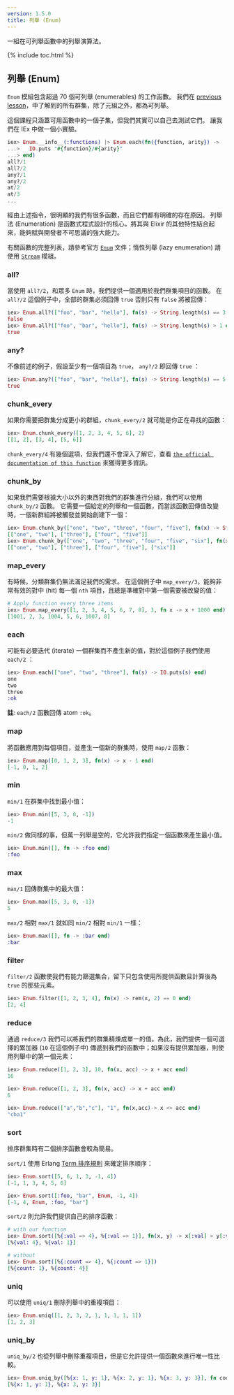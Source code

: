 ```yaml
---
version: 1.5.0
title: 列舉 (Enum)
---
```


一組在可列舉函數中的列舉演算法。

{% include toc.html %}

## 列舉 (Enum)

`Enum` 模組包含超過 70 個可列舉 (enumerables) 的工作函數。
我們在 [previous lesson](../collections/)，中了解到的所有群集，除了元組之外，都為可列舉。

這個課程只涵蓋可用函數中的一個子集，但我們其實可以自己去測試它們。
讓我們在 IEx 中做一個小實驗。

```elixir
iex> Enum.__info__(:functions) |> Enum.each(fn({function, arity}) ->
...>   IO.puts "#{function}/#{arity}"
...> end)
all?/1
all?/2
any?/1
any?/2
at/2
at/3
...
```

經由上述指令，很明顯的我們有很多函數，而且它們都有明確的存在原因。
列舉法 (Enumeration) 是函數式程式設計的核心，將其與 Elixir 的其他特性結合起來，能夠賦與開發者不可思議的強大能力。

有關函數的完整列表，請參考官方 [`Enum`](https://hexdocs.pm/elixir/Enum.html) 文件；惰性列舉 (lazy enumeration) 請使用 [`Stream`](https://hexdocs.pm/elixir/Stream.html) 模組。

### all?

當使用 `all?/2`，和眾多 `Enum` 時，我們提供一個適用於我們群集項目的函數。
在 `all?/2` 這個例子中，全部的群集必須回傳 `true` 否則只有 `false` 將被回傳：

```elixir
iex> Enum.all?(["foo", "bar", "hello"], fn(s) -> String.length(s) == 3 end)
false
iex> Enum.all?(["foo", "bar", "hello"], fn(s) -> String.length(s) > 1 end)
true
```

### any?

不像前述的例子，假設至少有一個項目為 `true`， `any?/2` 即回傳 `true` ：

```elixir
iex> Enum.any?(["foo", "bar", "hello"], fn(s) -> String.length(s) == 5 end)
true
```

### chunk_every

如果你需要把群集分成更小的群組，`chunk_every/2` 就可能是你正在尋找的函數：

```elixir
iex> Enum.chunk_every([1, 2, 3, 4, 5, 6], 2)
[[1, 2], [3, 4], [5, 6]]
```

`chunk_every/4` 有幾個選項，但我們還不會深入了解它，查看 [`the official documentation of this function`](https://hexdocs.pm/elixir/Enum.html#chunk_every/4) 來獲得更多資訊。

### chunk_by

如果我們需要根據大小以外的東西對我們的群集進行分組，我們可以使用 `chunk_by/2` 函數。
它需要一個給定的列舉和一個函數，而當該函數回傳值改變時，一個新群組將被觸發並開始創建下一個：

```elixir
iex> Enum.chunk_by(["one", "two", "three", "four", "five"], fn(x) -> String.length(x) end)
[["one", "two"], ["three"], ["four", "five"]]
iex> Enum.chunk_by(["one", "two", "three", "four", "five", "six"], fn(x) -> String.length(x) end)
[["one", "two"], ["three"], ["four", "five"], ["six"]]
```

### map_every

有時候，分類群集仍無法滿足我們的需求。
在這個例子中 `map_every/3`，能夠非常有效的對中 (hit) 每一個 `nth` 項目，且總是準確對中第一個需要被改變的值：

```elixir
# Apply function every three items
iex> Enum.map_every([1, 2, 3, 4, 5, 6, 7, 8], 3, fn x -> x + 1000 end)
[1001, 2, 3, 1004, 5, 6, 1007, 8]
```

### each

可能有必要迭代 (iterate) 一個群集而不產生新的值，對於這個例子我們使用 `each/2` ：

```elixir
iex> Enum.each(["one", "two", "three"], fn(s) -> IO.puts(s) end)
one
two
three
:ok
```

__註__: `each/2` 函數回傳 atom `:ok`。

### map

將函數應用到每個項目，並產生一個新的群集時，使用 `map/2` 函數：

```elixir
iex> Enum.map([0, 1, 2, 3], fn(x) -> x - 1 end)
[-1, 0, 1, 2]
```

### min

`min/1` 在群集中找到最小值：

```elixir
iex> Enum.min([5, 3, 0, -1])
-1
```

`min/2` 做同樣的事，但萬一列舉是空的，它允許我們指定一個函數來產生最小值。

```elixir
iex> Enum.min([], fn -> :foo end)
:foo
```

### max

`max/1` 回傳群集中的最大值：

```elixir
iex> Enum.max([5, 3, 0, -1])
5
```

`max/2` 相對 `max/1` 就如同 `min/2` 相對 `min/1` 一樣：

```elixir
iex> Enum.max([], fn -> :bar end)
:bar
```

### filter

`filter/2` 函數使我們有能力篩選集合，留下只包含使用所提供函數且計算後為 `true` 的那些元素。


```elixir
iex> Enum.filter([1, 2, 3, 4], fn(x) -> rem(x, 2) == 0 end)
[2, 4]
```

### reduce

通過 `reduce/3` 我們可以將我們的群集精煉成單一的值。為此，我們提供一個可選擇的累加器 (`10` 在這個例子中) 傳遞到我們的函數中；如果沒有提供累加器，則使用列舉中的第一個元素：

```elixir
iex> Enum.reduce([1, 2, 3], 10, fn(x, acc) -> x + acc end)
16

iex> Enum.reduce([1, 2, 3], fn(x, acc) -> x + acc end)
6

iex> Enum.reduce(["a","b","c"], "1", fn(x,acc)-> x <> acc end)
"cba1"
```

### sort

排序群集時有二個排序函數會較為簡易。

`sort/1` 使用 Erlang [Term 排序規則](http://erlang.org/doc/reference_manual/expressions.html#term-comparisons) 來確定排序順序：

```elixir
iex> Enum.sort([5, 6, 1, 3, -1, 4])
[-1, 1, 3, 4, 5, 6]

iex> Enum.sort([:foo, "bar", Enum, -1, 4])
[-1, 4, Enum, :foo, "bar"]
```

`sort/2` 則允許我們提供自己的排序函數：

```elixir
# with our function
iex> Enum.sort([%{:val => 4}, %{:val => 1}], fn(x, y) -> x[:val] > y[:val] end)
[%{val: 4}, %{val: 1}]

# without
iex> Enum.sort([%{:count => 4}, %{:count => 1}])
[%{count: 1}, %{count: 4}]
```

### uniq

可以使用 `uniq/1` 刪除列舉中的重複項目：

```elixir
iex> Enum.uniq([1, 2, 3, 2, 1, 1, 1, 1, 1])
[1, 2, 3]
```

### uniq_by

`uniq_by/2` 也從列舉中刪除重複項目，但是它允許提供一個函數來進行唯一性比較。

```elixir
iex> Enum.uniq_by([%{x: 1, y: 1}, %{x: 2, y: 1}, %{x: 3, y: 3}], fn coord -> coord.y end)
[%{x: 1, y: 1}, %{x: 3, y: 3}]
```

